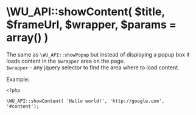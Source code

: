 \WU_API::showContent( $title, $frameUrl, $wrapper, $params = array() )
===

The same as `\WU_API::showPopup` but instead of displaying a popup box it loads content in the `$wrapper` area on the page.  
`$wrapper` - any jquery selector to find the area where to load content.

Example:

```
<?php

\WU_API::showContent( 'Hello world!', 'http://google.com', '#content');
```